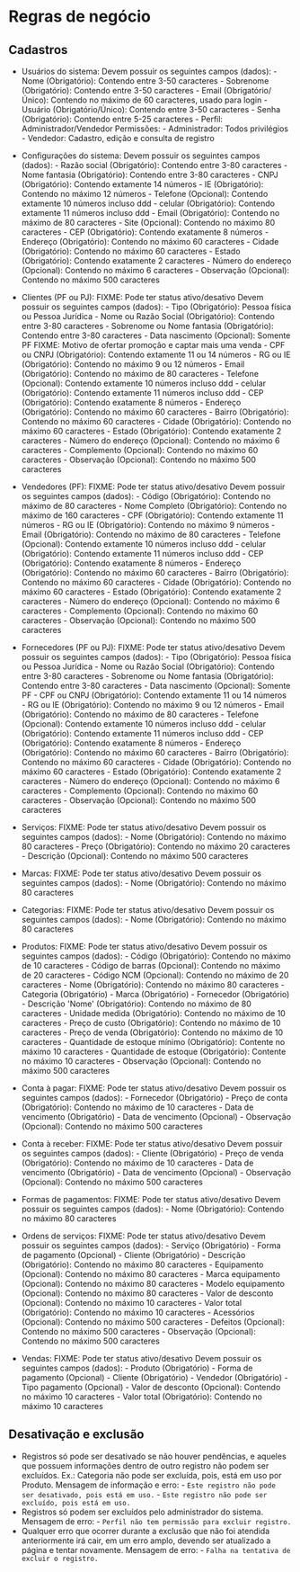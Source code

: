 # Regras de negócio

## Cadastros

- Usuários do sistema:
    Devem possuir os seguintes campos (dados):
        - Nome (Obrigatório): Contendo entre 3-50 caracteres
        - Sobrenome (Obrigatório): Contendo entre 3-50 caracteres
        - Email (Obrigatório/Único): Contendo no máximo de 60 caracteres, usado para login
        - Usuário (Obrigatório/Único): Contendo entre 3-50 caracteres
        - Senha (Obrigatório): Contendo entre 5-25 caracteres
        - Perfil: Administrador/Vendedor
    Permissões:
        - Administrador: Todos privilégios
        - Vendedor: Cadastro, edição e consulta de registro

- Configurações do sistema:
    Devem possuir os seguintes campos (dados):
        - Razão social (Obrigatório): Contendo entre 3-80 caracteres
        - Nome fantasia (Obrigatório): Contendo entre 3-80 caracteres
        - CNPJ (Obrigatório): Contendo extamente 14 números
        - IE (Obrigatório): Contendo no máximo 12 números
        - Telefone (Opcional): Contendo extamente 10 números incluso ddd
        - celular (Obrigatório): Contendo extamente 11 números incluso ddd
        - Email (Obrigatório): Contendo no máximo de 80 caracteres
        - Site (Opcional): Contendo no máximo 80 caracteres
        - CEP (Obrigatório): Contendo exatamente 8 números
        - Endereço (Obrigatório): Contendo no máximo 60 caracteres
        - Cidade (Obrigatório): Contendo no máximo 60 caracteres
        - Estado (Obrigatório): Contendo exatamente 2 caracteres
        - Número do endereço (Opcional): Contendo no máximo 6 caracteres
        - Observação (Opcional): Contendo no máximo 500 caracteres

- Clientes (PF ou PJ): FIXME: Pode ter status ativo/desativo
    Devem possuir os seguintes campos (dados):
        - Tipo (Obrigatório): Pessoa física ou Pessoa Jurídica
        - Nome ou Razão Social (Obrigatório): Contendo entre 3-80 caracteres
        - Sobrenome ou Nome fantasia (Obrigatório): Contendo entre 3-80 caracteres
        - Data nascimento (Opcional): Somente PF FIXME: Motivo de ofertar promoção e captar mais uma venda
        - CPF ou CNPJ (Obrigatório): Contendo extamente 11 ou 14 números
        - RG ou IE (Obrigatório): Contendo no máximo 9 ou 12 números
        - Email (Obrigatório): Contendo no máximo de 80 caracteres
        - Telefone (Opcional): Contendo extamente 10 números incluso ddd
        - celular (Obrigatório): Contendo extamente 11 números incluso ddd
        - CEP (Obrigatório): Contendo exatamente 8 números
        - Endereço (Obrigatório): Contendo no máximo 60 caracteres
        - Bairro (Obrigatório): Contendo no máximo 60 caracteres
        - Cidade (Obrigatório): Contendo no máximo 60 caracteres
        - Estado (Obrigatório): Contendo exatamente 2 caracteres
        - Número do endereço (Opcional): Contendo no máximo 6 caracteres
        - Complemento (Opcional): Contendo no máximo 60 caracteres
        - Observação (Opcional): Contendo no máximo 500 caracteres

- Vendedores (PF): FIXME: Pode ter status ativo/desativo
    Devem possuir os seguintes campos (dados):
        - Código (Obrigatório): Contendo no máximo de 80 caracteres
        - Nome Completo (Obrigatório): Contendo no máximo de 160 caracteres
        - CPF (Obrigatório): Contendo extamente 11 números
        - RG ou IE (Obrigatório): Contendo no máximo 9 números
        - Email (Obrigatório): Contendo no máximo de 80 caracteres
        - Telefone (Opcional): Contendo extamente 10 números incluso ddd
        - celular (Obrigatório): Contendo extamente 11 números incluso ddd
        - CEP (Obrigatório): Contendo exatamente 8 números
        - Endereço (Obrigatório): Contendo no máximo 60 caracteres
        - Bairro (Obrigatório): Contendo no máximo 60 caracteres
        - Cidade (Obrigatório): Contendo no máximo 60 caracteres
        - Estado (Obrigatório): Contendo exatamente 2 caracteres
        - Número do endereço (Opcional): Contendo no máximo 6 caracteres
        - Complemento (Opcional): Contendo no máximo 60 caracteres
        - Observação (Opcional): Contendo no máximo 500 caracteres

- Fornecedores (PF ou PJ): FIXME: Pode ter status ativo/desativo
    Devem possuir os seguintes campos (dados):
        - Tipo (Obrigatório): Pessoa física ou Pessoa Jurídica
        - Nome ou Razão Social (Obrigatório): Contendo entre 3-80 caracteres
        - Sobrenome ou Nome fantasia (Obrigatório): Contendo entre 3-80 caracteres
        - Data nascimento (Opcional): Somente PF
        - CPF ou CNPJ (Obrigatório): Contendo extamente 11 ou 14 números
        - RG ou IE (Obrigatório): Contendo no máximo 9 ou 12 números
        - Email (Obrigatório): Contendo no máximo de 80 caracteres
        - Telefone (Opcional): Contendo extamente 10 números incluso ddd
        - celular (Obrigatório): Contendo extamente 11 números incluso ddd
        - CEP (Obrigatório): Contendo exatamente 8 números
        - Endereço (Obrigatório): Contendo no máximo 60 caracteres
        - Bairro (Obrigatório): Contendo no máximo 60 caracteres
        - Cidade (Obrigatório): Contendo no máximo 60 caracteres
        - Estado (Obrigatório): Contendo exatamente 2 caracteres
        - Número do endereço (Opcional): Contendo no máximo 6 caracteres
        - Complemento (Opcional): Contendo no máximo 60 caracteres
        - Observação (Opcional): Contendo no máximo 500 caracteres

- Serviços: FIXME: Pode ter status ativo/desativo
    Devem possuir os seguintes campos (dados):
        - Nome (Obrigatório): Contendo no máximo 80 caracteres
        - Preço (Obrigatório): Contendo no máximo 20 caracteres
        - Descrição (Opcional): Contendo no máximo 500 caracteres

- Marcas: FIXME: Pode ter status ativo/desativo
    Devem possuir os seguintes campos (dados):
        - Nome (Obrigatório): Contendo no máximo 80 caracteres

- Categorias: FIXME: Pode ter status ativo/desativo
    Devem possuir os seguintes campos (dados):
        - Nome (Obrigatório): Contendo no máximo 80 caracteres

- Produtos: FIXME: Pode ter status ativo/desativo
    Devem possuir os seguintes campos (dados):
        - Código (Obrigatório): Contendo no máximo de 10 caracteres
        - Código de barras (Opcional): Contendo no máximo de 20 caracteres
        - Código NCM (Opcional): Contendo no máximo de 20 caracteres
        - Nome (Obrigatório): Contendo no máximo 80 caracteres
        - Categoria (Obrigatório)
        - Marca (Obrigatório)
        - Fornecedor (Obrigatório)
        - Descrição 'Nome' (Obrigatório): Contendo no máximo de 80 caracteres
        - Unidade medida (Obrigatório): Contendo no máximo de 10 caracteres
        - Preço de custo (Obrigatório): Contendo no máximo de 10 caracteres
        - Preço de venda (Obrigatório): Contendo no máximo de 10 caracteres
        - Quantidade de estoque mínimo (Obrigatório): Contente no máximo 10 caracteres
        - Quantidade de estoque (Obrigatório): Contente no máximo 10 caracteres
        - Observação (Opcional): Contendo no máximo 500 caracteres

- Conta à pagar: FIXME: Pode ter status ativo/desativo
    Devem possuir os seguintes campos (dados):
        - Fornecedor (Obrigatório)
        - Preço de conta (Obrigatório): Contendo no máximo de 10 caracteres
        - Data de vencimento (Obrigatório)
        - Data de vencimento (Opcional)
        - Observação (Opcional): Contendo no máximo 500 caracteres

- Conta à receber: FIXME: Pode ter status ativo/desativo
    Devem possuir os seguintes campos (dados):
        - Cliente (Obrigatório)
        - Preço de venda (Obrigatório): Contendo no máximo de 10 caracteres
        - Data de vencimento (Obrigatório)
        - Data de vencimento (Opcional)
        - Observação (Opcional): Contendo no máximo 500 caracteres

- Formas de pagamentos: FIXME: Pode ter status ativo/desativo
    Devem possuir os seguintes campos (dados):
        - Nome (Obrigatório): Contendo no máximo 80 caracteres

- Ordens de serviços: FIXME: Pode ter status ativo/desativo
    Devem possuir os seguintes campos (dados):
        - Serviço (Obrigatório)
        - Forma de pagamento (Opcional)
        - Cliente (Obrigatório)
        - Descrição (Obrigatório): Contendo no máximo 80 caracteres
        - Equipamento (Opcional): Contendo no máximo 80 caracteres
        - Marca equipamento (Opcional): Contendo no máximo 80 caracteres
        - Modelo equipamento (Opcional): Contendo no máximo 80 caracteres
        - Valor de desconto (Opcional): Contendo no máximo 10 caracteres
        - Valor total (Obrigatório): Contendo no máximo 10 caracteres
        - Acessórios (Opcional): Contendo no máximo 500 caracteres
        - Defeitos (Opcional): Contendo no máximo 500 caracteres
        - Observação (Opcional): Contendo no máximo 500 caracteres

- Vendas: FIXME: Pode ter status ativo/desativo
    Devem possuir os seguintes campos (dados):
        - Produto (Obrigatório)
        - Forma de pagamento (Opcional)
        - Cliente (Obrigatório)
        - Vendedor (Obrigatório)
        - Tipo pagamento (Opcional)
        - Valor de desconto (Opcional): Contendo no máximo 10 caracteres
        - Valor total (Obrigatório): Contendo no máximo 10 caracteres

## Desativação e exclusão

- Registros só pode ser desativado se não houver pendências, e aqueles que possuem informações dentro de outro registro não podem ser excluídos. Ex.: Categoria não pode ser excluída, pois, está em uso por Produto.
    Mensagem de informação e erro:
        - `Este registro não pode ser desativado, pois está em uso.`
        - `Este registro não pode ser excluído, pois está em uso.`
- Registros só podem ser excluídos pelo administrador do sistema.
    Mensagem de erro:
        - `Perfil não tem permissão para excluir registro.`
- Qualquer erro que ocorrer durante a exclusão que não foi atendida anteriormente irá cair, em um erro amplo, devendo ser atualizado a página e tentar novamente.
    Mensagem de erro:
        - `Falha na tentativa de excluir o registro.`
